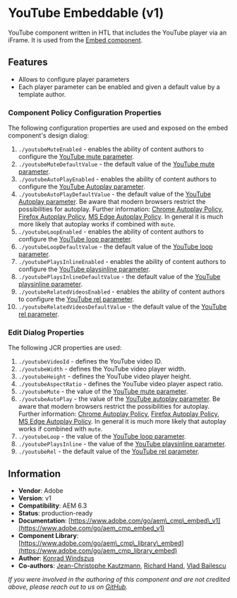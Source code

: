 <!--
Copyright 2021 Adobe

Licensed under the Apache License, Version 2.0 (the "License");
you may not use this file except in compliance with the License.
You may obtain a copy of the License at

    http://www.apache.org/licenses/LICENSE-2.0

Unless required by applicable law or agreed to in writing, software
distributed under the License is distributed on an "AS IS" BASIS,
WITHOUT WARRANTIES OR CONDITIONS OF ANY KIND, either express or implied.
See the License for the specific language governing permissions and
limitations under the License.
-->
YouTube Embeddable (v1)
====
YouTube component written in HTL that includes the YouTube player via an iFrame. It is used from the [Embed component](../..).

## Features
* Allows to configure player parameters
* Each player parameter can be enabled and given a default value by a template author.

### Component Policy Configuration Properties
The following configuration properties are used and exposed on the embed component's design dialog:

1. `./youtubeMuteEnabled` - enables the ability of content authors to configure the [YouTube mute parameter][yt-parameters].
1. `./youtubeMuteDefaultValue` - the default value of the [YouTube mute parameter][yt-parameters].
1. `./youtubeAutoPlayEnabled` - enables the ability of content authors to configure the [YouTube Autoplay parameter][yt-parameters]. 
1. `./youtubeAutoPlayDefaultValue` - the default value of the [YouTube Autoplay parameter][yt-parameters]. Be aware that modern browsers restrict the possibilities for autoplay. Further information: [Chrome Autoplay Policy](https://developers.google.com/web/updates/2017/09/autoplay-policy-changes), [Firefox Autoplay Policy](https://support.mozilla.org/en-US/kb/block-autoplay), [MS Edge Autoplay Policy](https://docs.microsoft.com/en-us/microsoft-edge/dev-guide/browser-features/autoplay-policies). In general it is much more likely that autoplay works if combined with `mute`.
1. `./youtubeLoopEnabled` - enables the ability of content authors to configure the [YouTube loop parameter][yt-parameters].
1. `./youtubeLoopDefaultValue` - the default value of the [YouTube loop parameter][yt-parameters].
1. `./youtubePlaysInlineEnabled` - enables the ability of content authors to configure the [YouTube playsinline parameter][yt-parameters].
1. `./youtubePlaysInlineDefaultValue` - the default value of the [YouTube playsinline parameter][yt-parameters].
1. `./youtubeRelatedVideosEnabled` - enables the ability of content authors to configure the [YouTube rel parameter][yt-parameters].
1. `./youtubeRelatedVideosDefaultValue` - the default value of the [YouTube rel parameter][yt-parameters].


### Edit Dialog Properties
The following JCR properties are used:

1. `./youtubeVideoId` - defines the YouTube video ID.
1. `./youtubeWidth` - defines the YouTube video player width.
1. `./youtubeHeight` - defines the YouTube video player height.
1. `./youtubeAspectRatio` - defines the YouTube video player aspect ratio.
1. `./youtubeMute` - the value of the [YouTube mute parameter][yt-parameters].
1. `./youtubeAutoPlay` - the value of the [YouTube autoplay parameter][yt-parameters]. Be aware that modern browsers restrict the possibilities for autoplay. Further information: [Chrome Autoplay Policy](https://developers.google.com/web/updates/2017/09/autoplay-policy-changes), [Firefox Autoplay Policy](https://support.mozilla.org/en-US/kb/block-autoplay), [MS Edge Autoplay Policy](https://docs.microsoft.com/en-us/microsoft-edge/dev-guide/browser-features/autoplay-policies). In general it is much more likely that autoplay works if combined with `mute`.
1. `./youtubeLoop` - the value of the [YouTube loop parameter][yt-parameters].
1. `./youtubePlaysInline` - the value of the [YouTube playsinline parameter][yt-parameters].
1. `./youtubeRel` - the default value of the [YouTube rel parameter][yt-parameters].


## Information
* **Vendor**: Adobe
* **Version**: v1
* **Compatibility**: AEM 6.3
* **Status**: production-ready
* **Documentation**: [https://www.adobe.com/go/aem\_cmp\_embed\_v1](https://www.adobe.com/go/aem_cmp_embed_v1)
* **Component Library**: [https://www.adobe.com/go/aem\_cmp\_library\_embed](https://www.adobe.com/go/aem_cmp_library_embed)
* **Author**: [Konrad Windszus](https://github.com/kwin)
* **Co-authors**: [Jean-Christophe Kautzmann](https://github.com/jckautzmann), [Richard Hand](https://github.com/richardhand), [Vlad Bailescu](https://github.com/vladbailescu)

_If you were involved in the authoring of this component and are not credited above, please reach out to us on [GitHub](https://github.com/adobe/aem-core-wcm-components)._

[yt-parameters]: https://developers.google.com/youtube/player_parameters